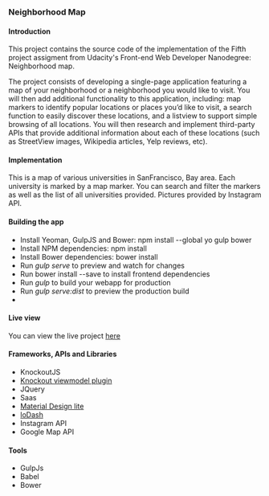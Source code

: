 ### Neighborhood Map


#### Introduction
This project contains the source code of the implementation of the Fifth project assigment from Udacity's Front-end Web Developer Nanodegree: Neighborhood map.

The project consists of developing a single-page application featuring a map of your neighborhood or a
neighborhood you would like to visit. You will then add additional functionality to this application,
including: map markers to identify popular locations or places you’d like to visit,
a search function to easily discover these locations, and a listview to support simple browsing of all locations.
You will then research and implement third-party APIs that provide additional information about each of
these locations (such as StreetView images, Wikipedia articles, Yelp reviews, etc).

#### Implementation
This is a map of various universities in SanFrancisco, Bay area. Each university is marked by a map marker.
You can search and filter the markers as well as the list of all universities provided.
Pictures provided by Instagram API.

#### Building the app
 * Install Yeoman, GulpJS and Bower: npm install --global yo gulp bower
 * Install NPM dependencies: npm install
 * Install Bower dependencies: bower install
 * Run _gulp serve_ to preview and watch for changes
 * Run bower install --save <package> to install frontend dependencies
 * Run _gulp_ to build your webapp for production
 * Run _gulp serve:dist_ to preview the production build
 *


#### Live view
You can view the live project [here](http://nazanin1369.github.io/UP6-neighborMap/dist/)

#### Frameworks, APIs and Libraries

 * KnockoutJS
 * [Knockout viewmodel plugin](http://coderenaissance.github.io/knockout.viewmodel/)
 * JQuery
 * Saas
 * [Material Design lite](http://www.getmdl.io/)
 * [loDash](https://lodash.com/)
 * Instagram API
 * Google Map API

#### Tools
 * GulpJs
 * Babel
 * Bower
